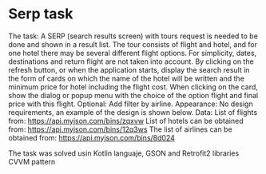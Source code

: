 # Serp task

The task:
A SERP (search results screen) with tours request is needed to be done and shown in a result list. The tour consists of
flight and hotel, and for one hotel there may be several different flight options.
For simplicity, dates, destinations and return flight are not taken into account.
By clicking on the refresh button, or when the application starts, display the search result
in the form of cards on which the name of the hotel will be written and the minimum price for
hotel including the flight cost.
When clicking on the card, show the dialog or popup menu with the choice of the option
flight and final price with this flight.
Optional: Add filter by airline.
Appearance:
No design requirements, an example of the design is shown below.
Data:
List of flights from: https://api.myjson.com/bins/zqxvw
List of hotels can be obtained from: https://api.myjson.com/bins/12q3ws
The list of airlines can be obtained from: https://api.myjson.com/bins/8d024

 
 The task was solved usin Kotlin languaje, GSON and Retrofit2 libraries
 CVVM pattern
 
